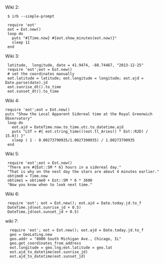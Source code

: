 Wiki 2:

     $ irb --simple-prompt

     require 'eot'     
     eot = Eot.new()
     loop do
       puts "#{Time.now} #{eot.show_minutes(eot.now)}"
       sleep 11  
     end

Wiki 3:

     latitude,  longitude, date = 41.9474, -88.74467, "2013-12-25"
     require 'eot';eot = Eot.new()
     # set the coordinates manually
     eot.latitude = latitude; eot.longitude = longitude; eot.ajd = Date.parse(date).jd
     eot.sunrise_dt().to_time
     eot.sunset_dt().to_time  

Wiki 4:

    require 'eot';eot = Eot.new()
    puts "Show the Local Apparent Sidereal time at the Royal Greenwich Observatory"
     loop do
       eot.ajd = DateTime.now.to_time.utc.to_datetime.ajd
       puts "LST = #{ eot.string_time(((eot.tl_Aries() * Eot::R2D) / 15.0)) }"
       sleep ( 1 - 0.00273790935/1.0027390935) / 1.00273790935
     end

Wiki 5:

     require 'eot';eot = Eot.new()
     "There are #{Eot::SM * 6} hours in a sidereal day."
     "That is why on the next day the stars are about 4 minutes earlier."
     obtime0 = Time.now
     obtime1 = obtime0 + Eot::SM * 6 * 3600
     "Now you know when to look next time."

Wiki 6:

     require 'eot'; eot = Eot.new(); eot.ajd = Date.today.jd.to_f
     DateTime.jd(eot.sunrise_jd + 0.5)
     DateTime.jd(eot.sunset_jd + 0.5)
     
wiki 7:

      require 'eot'; eot = Eot.new(); eot.ajd = Date.today.jd.to_f
      geo = GeoLatLng.new
      geo.addr = "8000 South Michigan Ave., Chicago, IL"
      geo.get_coordinates_from_address
      eot.longitude = geo.lng;eot.latitude = geo.lat
      eot.ajd_to_datetime(eot.sunrise_jd)
      eot.ajd_to_datetime(eot.sunset_jd)
  
